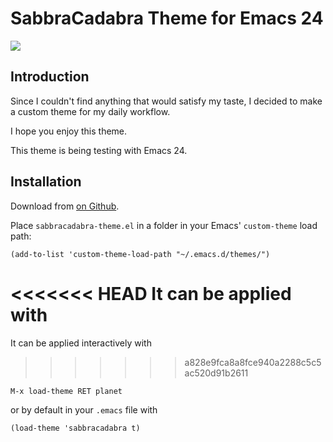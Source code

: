 # SabbraCadabra Theme for Emacs 24 #


![](https://raw.github.com/ctznfive/sabbracadabra-theme/master/screenshot.png)



## Introduction ##

Since I couldn't find anything that would satisfy my taste,
I decided to make a custom theme for my daily workflow.

I hope you enjoy this theme.

This theme is being testing with Emacs 24.



## Installation ##


Download from [on Github](https://github.com/ctznfive/sabbracadabra-theme).

Place `sabbracadabra-theme.el` in a folder in your Emacs' `custom-theme` load path:

    (add-to-list 'custom-theme-load-path "~/.emacs.d/themes/")

<<<<<<< HEAD
It can be applied with
=======
It can be applied interactively with
>>>>>>> a828e9fca8a8fce940a2288c5c5ac520d91b2611

    M-x load-theme RET planet

or by default in your `.emacs` file with

    (load-theme 'sabbracadabra t)

